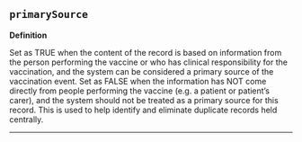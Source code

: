 ## `primarySource`

<b>Definition</b><br>

Set as TRUE when the content of the record is based on information from the person performing the vaccine or who has clinical responsibility for the vaccination, and the system can be considered a primary source of the vaccination event.
Set as FALSE when the information has NOT come directly from people performing the vaccine (e.g. a patient or patient’s carer), and the system should not be treated as a primary source for this record.
This is used to help identify and eliminate duplicate records held centrally.

---